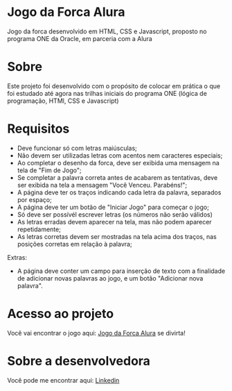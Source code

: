 # Jogo da Forca Alura
Jogo da forca desenvolvido em HTML, CSS e Javascript, proposto no programa ONE da Oracle, em parceria com a Alura

# Sobre
Este projeto foi desenvolvido com o propósito de colocar em prática o que foi estudado até agora nas trilhas iniciais do programa ONE (lógica de programação, HTMl, CSS e Javascript)

# Requisitos
- Deve funcionar só com letras maiúsculas;
- Não devem ser utilizadas letras com acentos nem caracteres especiais;
- Ao completar o desenho da forca, deve ser exibida uma mensagem na tela de "Fim de Jogo";
- Se completar a palavra correta antes de acabarem as tentativas, deve ser exibida na tela a mensagem "Você Venceu. Parabéns!";
- A página deve ter os traços indicando cada letra da palavra, separados por espaço;
- A página deve ter um botão de "Iniciar Jogo" para começar o jogo;
- Só deve ser possívél escrever letras (os números não serão válidos)
- As letras erradas devem aparecer na tela, mas não podem aparecer repetidamente;
- As letras corretas devem ser mostradas na tela acima dos traços, nas posições corretas em relação à palavra;

Extras:
- A página deve conter um campo para inserção de texto com a finalidade de adicionar novas palavras ao jogo, e um botão "Adicionar nova palavra".

# Acesso ao projeto
Você vai encontrar o jogo aqui: [Jogo da Forca Alura](https://talytta.github.io/Jogo-da-Forca-Alura/) se divirta!

# Sobre a desenvolvedora 
Você pode me encontrar aqui: [Linkedin](https://www.linkedin.com/in/talytta/)
